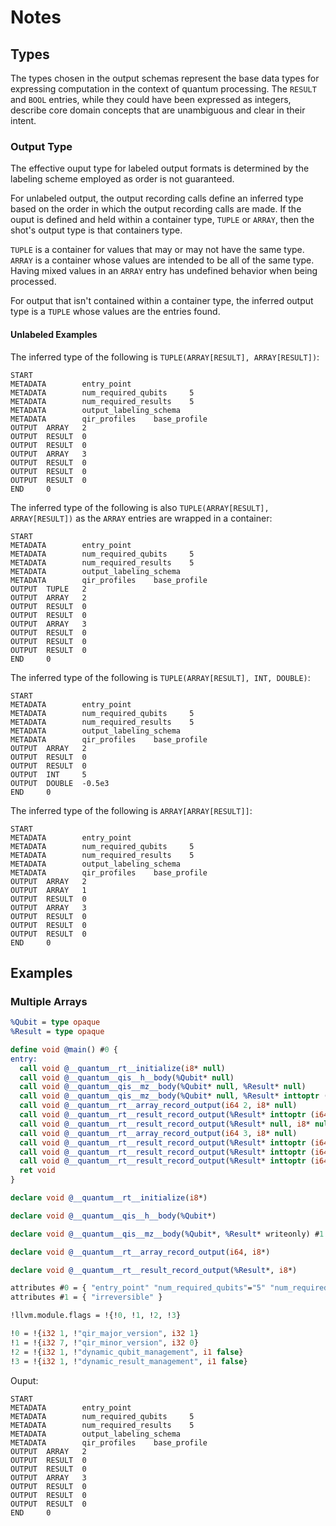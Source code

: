 # Notes

## Types

The types chosen in the output schemas represent the base data types for expressing computation in the context of quantum processing. The `RESULT` and `BOOL` entries, while they could have been expressed as integers, describe core domain concepts that are unambiguous and clear in their intent.

### Output Type

The effective ouput type for labeled output formats is determined by the labeling scheme employed as order is not guaranteed.

For unlabeled output, the output recording calls define an inferred type based on the order in which the output recording calls are made. If the ouput is defined and held within a container type, `TUPLE` or `ARRAY`, then the shot's output type is that containers type.

`TUPLE` is a container for values that may or may not have the same type. `ARRAY` is a container whose values are intended to be all of the same type. Having mixed values in an `ARRAY` entry has undefined behavior when being processed.

For output that isn't contained within a container type, the inferred output type is a `TUPLE` whose values are the entries found.

#### Unlabeled Examples

The inferred type of the following is `TUPLE(ARRAY[RESULT], ARRAY[RESULT])`:

```console
START
METADATA        entry_point
METADATA        num_required_qubits     5
METADATA        num_required_results    5
METADATA        output_labeling_schema
METADATA        qir_profiles    base_profile
OUTPUT  ARRAY   2
OUTPUT  RESULT  0
OUTPUT  RESULT  0
OUTPUT  ARRAY   3
OUTPUT  RESULT  0
OUTPUT  RESULT  0
OUTPUT  RESULT  0
END     0
```

The inferred type of the following is also `TUPLE(ARRAY[RESULT], ARRAY[RESULT])` as the `ARRAY` entries are wrapped in a container:

```console
START
METADATA        entry_point
METADATA        num_required_qubits     5
METADATA        num_required_results    5
METADATA        output_labeling_schema
METADATA        qir_profiles    base_profile
OUTPUT  TUPLE   2
OUTPUT  ARRAY   2
OUTPUT  RESULT  0
OUTPUT  RESULT  0
OUTPUT  ARRAY   3
OUTPUT  RESULT  0
OUTPUT  RESULT  0
OUTPUT  RESULT  0
END     0
```

The inferred type of the following is `TUPLE(ARRAY[RESULT], INT, DOUBLE)`:

```console
START
METADATA        entry_point
METADATA        num_required_qubits     5
METADATA        num_required_results    5
METADATA        output_labeling_schema
METADATA        qir_profiles    base_profile
OUTPUT  ARRAY   2
OUTPUT  RESULT  0
OUTPUT  RESULT  0
OUTPUT  INT     5
OUTPUT  DOUBLE  -0.5e3
END     0
```

The inferred type of the following is `ARRAY[ARRAY[RESULT]]`:

```console
START
METADATA        entry_point
METADATA        num_required_qubits     5
METADATA        num_required_results    5
METADATA        output_labeling_schema
METADATA        qir_profiles    base_profile
OUTPUT  ARRAY   2
OUTPUT  ARRAY   1
OUTPUT  RESULT  0
OUTPUT  ARRAY   3
OUTPUT  RESULT  0
OUTPUT  RESULT  0
OUTPUT  RESULT  0
END     0
```

## Examples

### Multiple Arrays

```llvm
%Qubit = type opaque
%Result = type opaque

define void @main() #0 {
entry:
  call void @__quantum__rt__initialize(i8* null)
  call void @__quantum__qis__h__body(%Qubit* null)
  call void @__quantum__qis__mz__body(%Qubit* null, %Result* null)
  call void @__quantum__qis__mz__body(%Qubit* null, %Result* inttoptr (i64 2 to %Result*))
  call void @__quantum__rt__array_record_output(i64 2, i8* null)
  call void @__quantum__rt__result_record_output(%Result* inttoptr (i64 1 to %Result*), i8* null)
  call void @__quantum__rt__result_record_output(%Result* null, i8* null)
  call void @__quantum__rt__array_record_output(i64 3, i8* null)
  call void @__quantum__rt__result_record_output(%Result* inttoptr (i64 4 to %Result*), i8* null)
  call void @__quantum__rt__result_record_output(%Result* inttoptr (i64 3 to %Result*), i8* null)
  call void @__quantum__rt__result_record_output(%Result* inttoptr (i64 2 to %Result*), i8* null)
  ret void
}

declare void @__quantum__rt__initialize(i8*)

declare void @__quantum__qis__h__body(%Qubit*)

declare void @__quantum__qis__mz__body(%Qubit*, %Result* writeonly) #1

declare void @__quantum__rt__array_record_output(i64, i8*)

declare void @__quantum__rt__result_record_output(%Result*, i8*)

attributes #0 = { "entry_point" "num_required_qubits"="5" "num_required_results"="5" "output_labeling_schema" "qir_profiles"="base_profile" }
attributes #1 = { "irreversible" }

!llvm.module.flags = !{!0, !1, !2, !3}

!0 = !{i32 1, !"qir_major_version", i32 1}
!1 = !{i32 7, !"qir_minor_version", i32 0}
!2 = !{i32 1, !"dynamic_qubit_management", i1 false}
!3 = !{i32 1, !"dynamic_result_management", i1 false}
```

Ouput:

```console
START
METADATA        entry_point
METADATA        num_required_qubits     5
METADATA        num_required_results    5
METADATA        output_labeling_schema
METADATA        qir_profiles    base_profile
OUTPUT  ARRAY   2
OUTPUT  RESULT  0
OUTPUT  RESULT  0
OUTPUT  ARRAY   3
OUTPUT  RESULT  0
OUTPUT  RESULT  0
OUTPUT  RESULT  0
END     0
```
